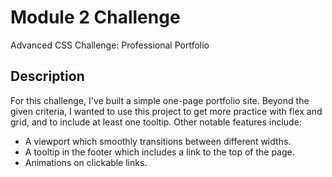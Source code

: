 # Module 2 Challenge
Advanced CSS Challenge: Professional Portfolio

## Description
For this challenge, I've built a simple one-page portfolio site. Beyond the given criteria, I wanted to use this project to get more practice with flex and grid, and to include at least one tooltip. Other notable features include: 
- A viewport which smoothly transitions between different widths.
- A tooltip in the footer which includes a link to the top of the page.
- Animations on clickable links.
